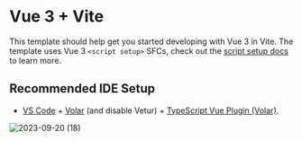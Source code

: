 # Vue 3 + Vite

This template should help get you started developing with Vue 3 in Vite. The template uses Vue 3 `<script setup>` SFCs, check out the [script setup docs](https://v3.vuejs.org/api/sfc-script-setup.html#sfc-script-setup) to learn more.

## Recommended IDE Setup

- [VS Code](https://code.visualstudio.com/) + [Volar](https://marketplace.visualstudio.com/items?itemName=Vue.volar) (and disable Vetur) + [TypeScript Vue Plugin (Volar)](https://marketplace.visualstudio.com/items?itemName=Vue.vscode-typescript-vue-plugin).

![2023-09-20 (18)](https://github.com/cuadranterealyn/AdvanceWebApp_Cuadrante-Cresidio-Hagosojos-Gernale/assets/96381650/79976ac8-f0f1-468c-9981-37591fd5886c)
